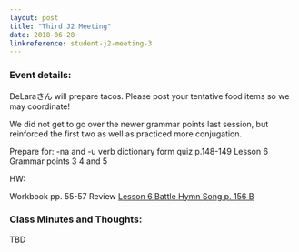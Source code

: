 ```yaml
---
layout: post
title: "Third J2 Meeting"
date: 2018-06-28
linkreference: student-j2-meeting-3
---
```


### Event details:

DeLaraさん will prepare tacos. Please post your tentative food items so we may coordinate!

We did not get to go over the newer grammar points last session, but reinforced the first two as well as practiced more conjugation.

Prepare for:
-na and -u verb dictionary form quiz p.148-149
Lesson 6 Grammar points 3 4 and 5


HW:

Workbook pp. 55-57
Review [Lesson 6 Battle Hymn Song p. 156 B](https://www.youtube.com/watch?v=-s0ZRSpZMWI)

### Class Minutes and Thoughts:

TBD
